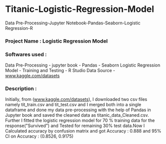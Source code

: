 # Titanic-Logistic-Regression-Model
Data Pre-Processing-Jupyter Notebook-Pandas-Seaborn-Logistic Regression-R

### Project Name : Logistic Regression Model

### Softwares used :
Data Pre-Processing - jupyter book - Pandas - Seaborn
Logistic Regression Model - Training and Testing - R Studio
Data Source - www.kaggle.com/datasets

### Description :
Initially, from (www.kaggle.com/datasets), I downloaded two csv files namely tit_train.csv and tit_test.csv and I merged both into a single dataframe and done my data pre-processing with the help of Pandas in Jupyter book and saved the cleaned data as titanic_data_Cleaned.csv. Further I fitted the logistic regression model for 70 % training data for the response("Survived") and Tested for remaining 30% test data.Now I Calculated accuracy by confusion matrix and got Accuracy : 0.888 and 95% CI on Accuracy : (0.8526, 0.9175)
